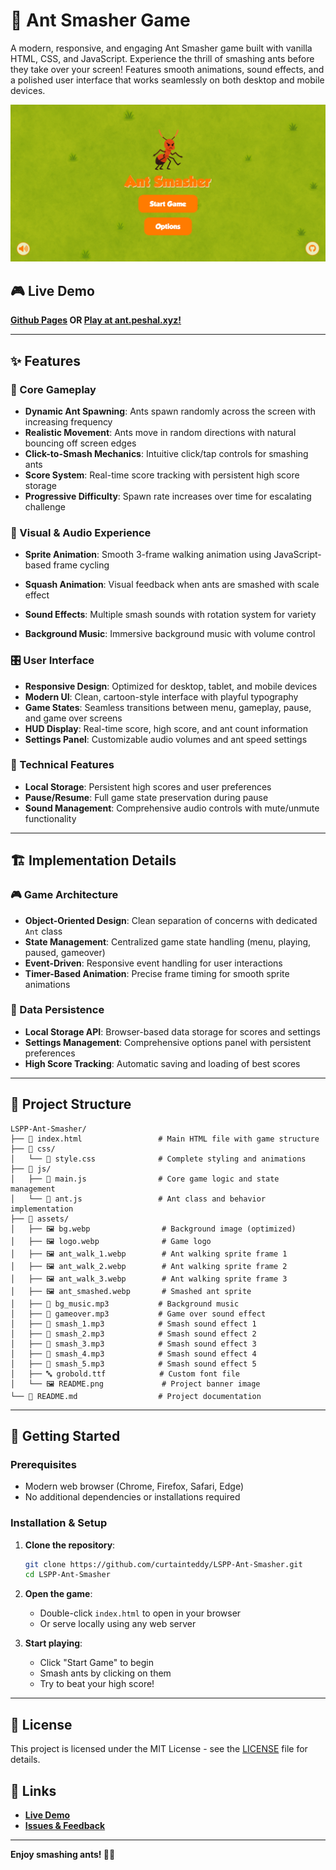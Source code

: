 
# 🐜 Ant Smasher Game

A modern, responsive, and engaging Ant Smasher game built with vanilla HTML, CSS, and JavaScript. Experience the thrill of smashing ants before they take over your screen! Features smooth animations, sound effects, and a polished user interface that works seamlessly on both desktop and mobile devices.

![Ant Smasher Game Banner](assets/README.png)

## 🎮 Live Demo

**[Github Pages](https://curtainteddy.github.io/LSPP-Ant-Smasher/) OR  [Play at ant.peshal.xyz!](https://ant.peshal.xyz)**

---

## ✨ Features

### 🎯 Core Gameplay
- **Dynamic Ant Spawning**: Ants spawn randomly across the screen with increasing frequency
- **Realistic Movement**: Ants move in random directions with natural bouncing off screen edges
- **Click-to-Smash Mechanics**: Intuitive click/tap controls for smashing ants
- **Score System**: Real-time score tracking with persistent high score storage
- **Progressive Difficulty**: Spawn rate increases over time for escalating challenge

### 🎨 Visual & Audio Experience
- **Sprite Animation**: Smooth 3-frame walking animation using JavaScript-based frame cycling

- **Squash Animation**: Visual feedback when ants are smashed with scale effect
- **Sound Effects**: Multiple smash sounds with rotation system for variety
- **Background Music**: Immersive background music with volume control

### 🎛️ User Interface
- **Responsive Design**: Optimized for desktop, tablet, and mobile devices
- **Modern UI**: Clean, cartoon-style interface with playful typography
- **Game States**: Seamless transitions between menu, gameplay, pause, and game over screens
- **HUD Display**: Real-time score, high score, and ant count information
- **Settings Panel**: Customizable audio volumes and ant speed settings

### 🔧 Technical Features
- **Local Storage**: Persistent high scores and user preferences
- **Pause/Resume**: Full game state preservation during pause
- **Sound Management**: Comprehensive audio controls with mute/unmute functionality

---

## 🏗️ Implementation Details

### 🎮 Game Architecture
- **Object-Oriented Design**: Clean separation of concerns with dedicated `Ant` class
- **State Management**: Centralized game state handling (menu, playing, paused, gameover)
- **Event-Driven**: Responsive event handling for user interactions
- **Timer-Based Animation**: Precise frame timing for smooth sprite animations

### 💾 Data Persistence
- **Local Storage API**: Browser-based data storage for scores and settings
- **Settings Management**: Comprehensive options panel with persistent preferences
- **High Score Tracking**: Automatic saving and loading of best scores

---

## 📁 Project Structure

```
LSPP-Ant-Smasher/
├── 📄 index.html                 # Main HTML file with game structure
├── 📁 css/
│   └── 📄 style.css              # Complete styling and animations
├── 📁 js/
│   ├── 📄 main.js                # Core game logic and state management
│   └── 📄 ant.js                 # Ant class and behavior implementation
├── 📁 assets/
│   ├── 🖼️ bg.webp                # Background image (optimized)
│   ├── 🖼️ logo.webp              # Game logo
│   ├── 🖼️ ant_walk_1.webp        # Ant walking sprite frame 1
│   ├── 🖼️ ant_walk_2.webp        # Ant walking sprite frame 2
│   ├── 🖼️ ant_walk_3.webp        # Ant walking sprite frame 3
│   ├── 🖼️ ant_smashed.webp       # Smashed ant sprite
│   ├── 🎵 bg_music.mp3           # Background music
│   ├── 🎵 gameover.mp3           # Game over sound effect
│   ├── 🎵 smash_1.mp3            # Smash sound effect 1
│   ├── 🎵 smash_2.mp3            # Smash sound effect 2
│   ├── 🎵 smash_3.mp3            # Smash sound effect 3
│   ├── 🎵 smash_4.mp3            # Smash sound effect 4
│   ├── 🎵 smash_5.mp3            # Smash sound effect 5
│   ├── 🔤 grobold.ttf            # Custom font file
│   └── 🖼️ README.png             # Project banner image
└── 📄 README.md                  # Project documentation
```

---

## 🚀 Getting Started

### Prerequisites
- Modern web browser (Chrome, Firefox, Safari, Edge)
- No additional dependencies or installations required

### Installation & Setup
1. **Clone the repository**:
   ```bash
   git clone https://github.com/curtainteddy/LSPP-Ant-Smasher.git
   cd LSPP-Ant-Smasher
   ```

2. **Open the game**:
   - Double-click `index.html` to open in your browser
   - Or serve locally using any web server

3. **Start playing**:
   - Click "Start Game" to begin
   - Smash ants by clicking on them
   - Try to beat your high score!

---

## 📄 License

This project is licensed under the MIT License - see the [LICENSE](LICENSE) file for details.


## 🔗 Links

- **[Live Demo](https://curtainteddy.github.io/LSPP-Ant-Smasher/)**
- **[Issues & Feedback](https://github.com/curtainteddy/LSPP-Ant-Smasher/issues)**

---

**Enjoy smashing ants! 🐜💥**

